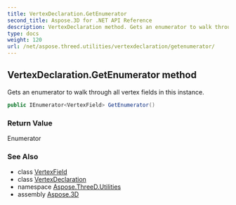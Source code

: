 ```yaml
---
title: VertexDeclaration.GetEnumerator
second_title: Aspose.3D for .NET API Reference
description: VertexDeclaration method. Gets an enumerator to walk through all vertex fields in this instance
type: docs
weight: 120
url: /net/aspose.threed.utilities/vertexdeclaration/getenumerator/
---
```

## VertexDeclaration.GetEnumerator method

Gets an enumerator to walk through all vertex fields in this instance.

```csharp
public IEnumerator<VertexField> GetEnumerator()
```

### Return Value

Enumerator

### See Also

* class [VertexField](../../vertexfield/)
* class [VertexDeclaration](../)
* namespace [Aspose.ThreeD.Utilities](../../../aspose.threed.utilities/)
* assembly [Aspose.3D](../../../)


